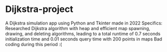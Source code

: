 # Dijkstra-project
A Dijkstra simulation app using Python and Tkinter made in 2022
Specifics: Researched Dijkstra algorithm with heap and efficient map spawning, drawing, and deleting algorithms,
leading to a total runtime of 0.7 seconds initialization time and 0.01 seconds query time with 200 points in maps
Bad coding during this period :(
